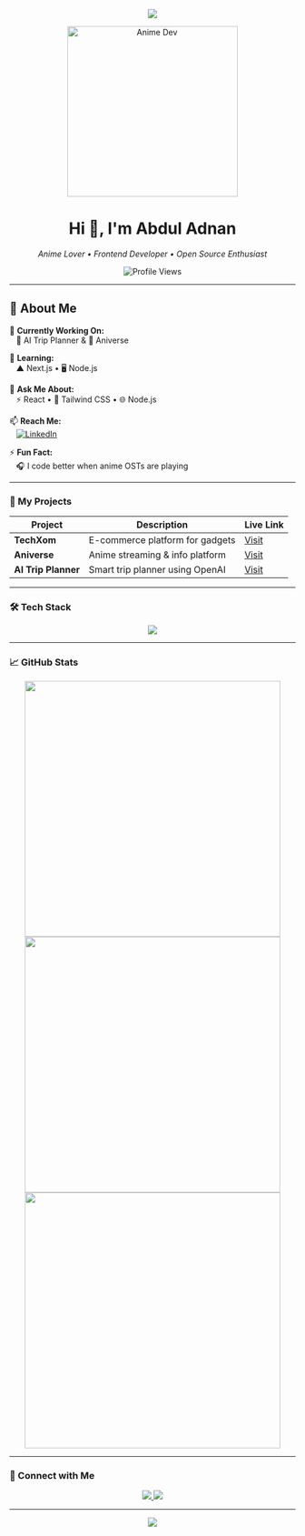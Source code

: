 <p align="center">
  <img src="https://capsule-render.vercel.app/api?type=waving&color=0e75b6&height=200&section=header&text=Abdul%20Adnan&fontSize=40&fontColor=ffffff" />
</p>

<p align="center">
  <img src="https://media.tenor.com/Zqff-yVxrZ0AAAAM/xiao-yan-dou-zun.gif" width="300" alt="Anime Dev" />
</p>

<h1 align="center">Hi 👋, I'm Abdul Adnan</h1>

<p align="center">
  <em>Anime Lover • Frontend Developer • Open Source Enthusiast</em>
</p>

<p align="center">

 <img src="https://count.getloli.com/@AbdulAdnan7?theme=booru-sakura" alt="Profile Views" />
</p>

---

## 💫 About Me  

🔭 **Currently Working On:**  
&nbsp;&nbsp;&nbsp;🚀 AI Trip Planner & 🎥 Aniverse  

🌱 **Learning:**  
&nbsp;&nbsp;&nbsp;▲ Next.js • 🖥️ Node.js  

💬 **Ask Me About:**  
&nbsp;&nbsp;&nbsp;⚡ React • 🎨 Tailwind CSS • 🌐 Node.js  

📫 **Reach Me:**  
&nbsp;&nbsp;&nbsp;[![LinkedIn](https://img.shields.io/badge/LinkedIn-Connect-blue?style=flat&logo=linkedin)](https://www.linkedin.com/in/peerabduladnan)  

⚡ **Fun Fact:**  
&nbsp;&nbsp;&nbsp;🎧 I code better when anime OSTs are playing  


---

### 🚀 My Projects

| Project        | Description                                | Live Link |
|----------------|--------------------------------------------|-----------|
| **TechXom**    | E-commerce platform for gadgets            | [Visit](https://techxom.vercel.app/) |
| **Aniverse**  | Anime streaming & info platform            | [Visit](https://aniver-chi.vercel.app/) |
| **AI Trip Planner** | Smart trip planner using OpenAI        | [Visit](https://tripmind-six.vercel.app/) |

---

### 🛠️ Tech Stack

<div align="center">
  <img src="https://skillicons.dev/icons?i=js,react,nodejs,tailwind,html,css,git,github" />
</div>

---
### 📈 GitHub Stats

<p align="center">
  <img src="https://github-readme-stats.vercel.app/api?username=AbdulAdnan7&show_icons=true&theme=tokyonight" width="450"/>
  <img src="https://github-readme-streak-stats.herokuapp.com/?user=AbdulAdnan7&theme=tokyonight" width="450"/>
  <img src="https://github-readme-stats.vercel.app/api/top-langs/?username=AbdulAdnan7&layout=compact&theme=tokyonight" width="450"/>

</p>


---


### 🔗 Connect with Me

<p align="center">
  <a href="https://www.linkedin.com/in/peerabduladnan" target="_blank">
    <img src="https://img.shields.io/badge/LinkedIn-blue?style=for-the-badge&logo=linkedin" />
  </a>
  <a href="https://github.com/AbdulAdnan7" target="_blank">
    <img src="https://img.shields.io/badge/GitHub-000000?style=for-the-badge&logo=github" />
  </a>
</p>

---

<p align="center">
  <img src="https://capsule-render.vercel.app/api?section=footer&type=waving&color=0e75b6&height=120" />
</p>
